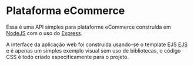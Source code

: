 # Plataforma eCommerce

Essa é uma API simples para plataforme eCommerce construída em [NodeJS](https://nodejs.org/en/) com o uso do [Express](https://expressjs.com/pt-br/).

A interface da aplicação web foi construída usando-se o template EJS [EJS](https://ejs.co/) e é apenas um simples exemplo visual sem uso de bibliotecas, o código CSS é todo criado especificamente para o projeto.
